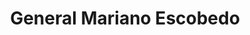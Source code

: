 ---
title: General Mariano Escobedo
url: /general-mariano-escobedo/
latitude: 25.787
longitude: -100.324
---